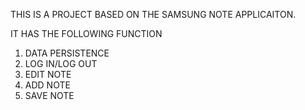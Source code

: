 THIS IS A PROJECT BASED ON THE SAMSUNG NOTE APPLICAITON.

IT HAS THE FOLLOWING FUNCTION

1. DATA PERSISTENCE
2. LOG IN/LOG OUT
3. EDIT NOTE
4. ADD NOTE
5. SAVE NOTE